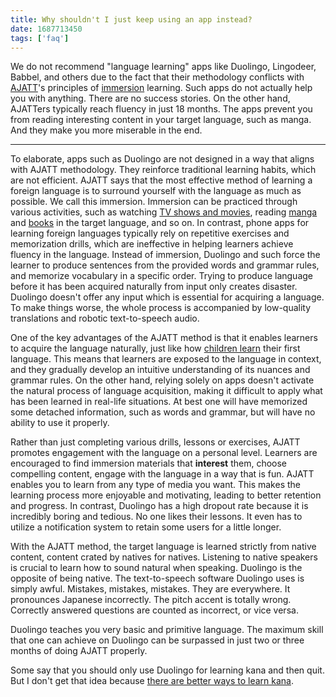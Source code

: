 ```yaml
---
title: Why shouldn't I just keep using an app instead?
date: 1687713450
tags: ['faq']
---
```


We do not recommend "language learning" apps like Duolingo, Lingodeer, Babbel,
and others due to the fact that their methodology conflicts with [AJATT](whats-ajatt.html)'s
principles of [immersion](whats-immersion.html) learning.
Such apps do not actually help you with anything.
There are no success stories.
On the other hand, AJATTers typically reach fluency in just 18 months.
The apps prevent you from reading interesting content in your target language, such as manga.
And they make you more miserable in the end.

****

To elaborate,
apps such as Duolingo are not designed in a way that aligns with AJATT methodology.
They reinforce traditional learning habits, which are not efficient.
AJATT says that the most effective method of learning a foreign language
is to surround yourself with the language as much as possible.
We call this immersion.
Immersion can be practiced through various activities,
such as watching [TV shows and movies](mining-from-movies-and-tv-shows.html),
reading [manga](mining-from-manga.html) and [books](reading-books.html) in the target language,
and so on.
In contrast,
phone apps for learning foreign languages typically rely on
repetitive exercises and memorization drills,
which are ineffective in helping learners achieve fluency in the language.
Instead of immersion,
Duolingo and such force the learner to produce sentences from the provided words and grammar rules,
and memorize vocabulary in a specific order.
Trying to produce language before it has been acquired naturally from input only creates disaster.
Duolingo doesn't offer any input which is essential for acquiring a language.
To make things worse,
the whole process is accompanied by low-quality translations and robotic text-to-speech audio.

One of the key advantages of the AJATT method is that it enables learners to acquire
the language naturally,
just like how [children learn](im-not-a-kid-anymore-am-i-too-old-to-learn-a-language.html) their first language.
This means that learners are exposed to the language in context,
and they gradually develop an intuitive understanding of its nuances and grammar rules.
On the other hand,
relying solely on apps
doesn't activate the natural process of language acquisition,
making it difficult to apply what has been learned in real-life situations.
At best one will have memorized some detached information,
such as words and grammar,
but will have no ability to use it properly.

Rather than just completing various drills, lessons or exercises,
AJATT promotes engagement with the language on a personal level.
Learners are encouraged to find immersion materials that **interest** them,
choose compelling content,
engage with the language in a way that is fun.
AJATT enables you to learn from any type of media you want.
This makes the learning process more enjoyable and motivating,
leading to better retention and progress.
In contrast,
Duolingo has a high dropout rate because it is incredibly boring and tedious.
No one likes their lessons.
It even has to utilize a notification system to retain some users for a little longer.

With the AJATT method, the target language is learned strictly from native content,
content crated by natives for natives.
Listening to native speakers is crucial to learn how to sound natural when speaking.
Duolingo is the opposite of being native.
The text-to-speech software Duolingo uses is simply awful.
Mistakes, mistakes, mistakes.
They are everywhere.
It pronounces Japanese incorrectly.
The pitch accent is totally wrong.
Correctly answered questions are counted as incorrect,
or vice versa.

Duolingo teaches you very basic and primitive language.
The maximum skill that one can achieve on Duolingo
can be surpassed in just two or three months of doing AJATT properly.

Some say that you should only use Duolingo for learning kana and then quit.
But I don't get that idea because
[there are better ways to learn kana](learning-kana-in-two-days.html).
